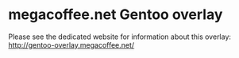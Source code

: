 # megacoffee.net Gentoo overlay

Please see the dedicated website for information about this overlay: http://gentoo-overlay.megacoffee.net/